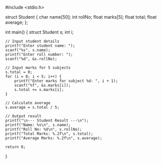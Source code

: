 #include <stdio.h>

struct Student {
    char name[50];
    int rollNo;
    float marks[5];
    float total;
    float average;
};

int main() {
    struct Student s;
    int i;

    // Input student details
    printf("Enter student name: ");
    scanf("%s", s.name);
    printf("Enter roll number: ");
    scanf("%d", &s.rollNo);

    // Input marks for 5 subjects
    s.total = 0;
    for (i = 0; i < 5; i++) {
        printf("Enter marks for subject %d: ", i + 1);
        scanf("%f", &s.marks[i]);
        s.total += s.marks[i];
    }

    // Calculate average
    s.average = s.total / 5;

    // Output result
    printf("\n--- Student Result ---\n");
    printf("Name: %s\n", s.name);
    printf("Roll No: %d\n", s.rollNo);
    printf("Total Marks: %.2f\n", s.total);
    printf("Average Marks: %.2f\n", s.average);

    return 0;
}
